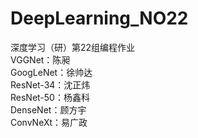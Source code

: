 # DeepLearning_NO22
深度学习（研）第22组编程作业</br>
VGGNet：陈昶</br>
GoogLeNet：徐帅达</br>
ResNet-34：沈正炜</br>
ResNet-50：杨鑫科</br>
DenseNet：顾方宇</br>
ConvNeXt：易广政</br>
